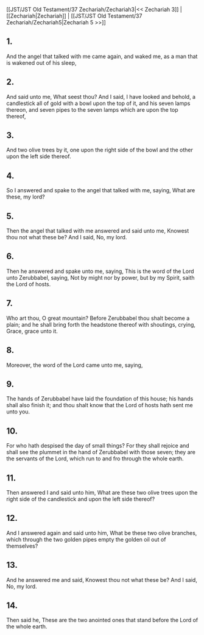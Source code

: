 [[JST/JST Old Testament/37 Zechariah/Zechariah3|<< Zechariah 3]] | [[Zechariah|Zechariah]] | [[JST/JST Old Testament/37 Zechariah/Zechariah5|Zechariah 5 >>]]
## 1.
And the angel that talked with me came again, and waked me, as a man that is wakened out of his sleep,
## 2.
And said unto me, What seest thou? And I said, I have looked and behold, a candlestick all of gold with a bowl upon the top of it, and his seven lamps thereon, and seven pipes to the seven lamps which are upon the top thereof,
## 3.
And two olive trees by it, one upon the right side of the bowl and the other upon the left side thereof.
## 4.
So I answered and spake to the angel that talked with me, saying, What are these, my lord?
## 5.
Then the angel that talked with me answered and said unto me, Knowest thou not what these be? And I said, No, my lord.
## 6.
Then he answered and spake unto me, saying, This is the word of the Lord unto Zerubbabel, saying, Not by might nor by power, but by my Spirit, saith the Lord of hosts.
## 7.
Who art thou, O great mountain? Before Zerubbabel thou shalt become a plain; and he shall bring forth the headstone thereof with shoutings, crying, Grace, grace unto it.
## 8.
Moreover, the word of the Lord came unto me, saying,
## 9.
The hands of Zerubbabel have laid the foundation of this house; his hands shall also finish it; and thou shalt know that the Lord of hosts hath sent me unto you.
## 10.
For who hath despised the day of small things? For they shall rejoice and shall see the plummet in the hand of Zerubbabel with those seven; they are the servants of the Lord, which run to and fro through the whole earth.
## 11.
Then answered I and said unto him, What are these two olive trees upon the right side of the candlestick and upon the left side thereof?
## 12.
And I answered again and said unto him, What be these two olive branches, which through the two golden pipes empty the golden oil out of themselves?
## 13.
And he answered me and said, Knowest thou not what these be? And I said, No, my lord.
## 14.
Then said he, These are the two anointed ones that stand before the Lord of the whole earth.


